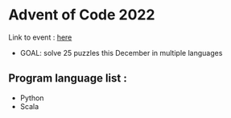 # Advent of Code 2022 

Link to event : [here](https://adventofcode.com/)

* GOAL: solve 25 puzzles this December in multiple languages

## Program language list : 
- Python 
- Scala
